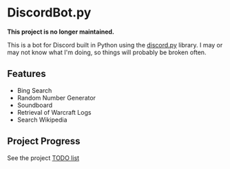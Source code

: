 # DiscordBot.py
**This project is no longer maintained.**

This is a bot for Discord built in Python using the [discord.py](https://github.com/Rapptz/discord.py) library.
I may or may not know what I'm doing, so things will probably be broken often.

## Features
* Bing Search
* Random Number Generator
* Soundboard
* Retrieval of Warcraft Logs
* Search Wikipedia

## Project Progress
See the project [TODO list](https://github.com/davidsluo/DiscordBot.py/projects/1)

